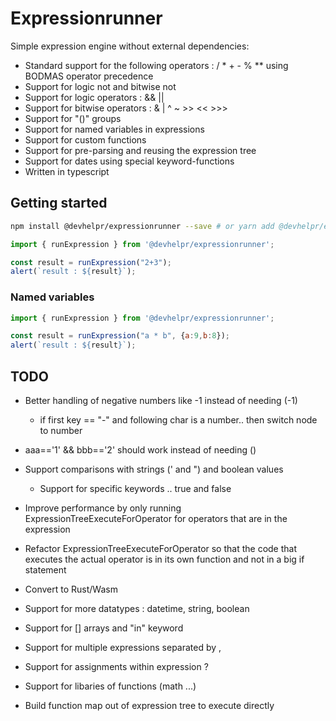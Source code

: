# Expressionrunner

Simple expression engine without external dependencies:

- Standard support for the following operators : / * + - % ** using BODMAS operator precedence
- Support for logic not and bitwise not
- Support for logic operators : && ||
- Support for bitwise operators : & | ^ ~ >> << >>>
- Support for "()" groups 
- Support for named variables in expressions
- Support for custom functions
- Support for pre-parsing and reusing the expression tree
- Support for dates using special keyword-functions
- Written in typescript

## Getting started

```bash
npm install @devhelpr/expressionrunner --save # or yarn add @devhelpr/expressionrunner
```

```js
import { runExpression } from '@devhelpr/expressionrunner';

const result = runExpression("2+3");
alert(`result : ${result}`);
```

### Named variables

```js
import { runExpression } from '@devhelpr/expressionrunner';

const result = runExpression("a * b", {a:9,b:8});
alert(`result : ${result}`);
```


## TODO

- Better handling of negative numbers like -1 instead of needing (-1)
	- if first key == "-" and following char is a number.. then switch node
		to number
- aaa=='1' && bbb=='2' should work instead of needing () 

- Support comparisons with strings (' and ") and boolean values
	- Support for specific keywords .. true and false

- Improve performance by only running ExpressionTreeExecuteForOperator for operators that are in the expression
- Refactor ExpressionTreeExecuteForOperator so that the code that executes the actual operator is in its own function and not in a big if statement
- Convert to Rust/Wasm

- Support for more datatypes : datetime, string, boolean
- Support for [] arrays and "in" keyword
- Support for multiple expressions separated by ,
- Support for assignments within expression ?

- Support for libaries of functions (math ...)

- Build function map out of expression tree to execute directly
